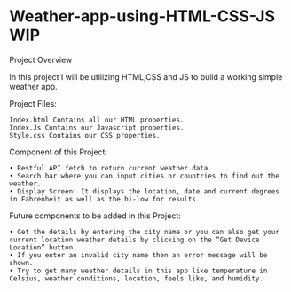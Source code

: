 # Weather-app-using-HTML-CSS-JS WIP

Project Overview

In this project I will be utilizing HTML,CSS and JS to build a working simple weather app. 

Project Files:

    Index.html Contains all our HTML properties.
    Index.Js Contains our Javascript properties.
    Style.css Contains our CSS properties.
    
Component of this Project:
    
    • Restful API fetch to return current weather data.
    • Search bar where you can input cities or countries to find out the weather.
    • Display Screen: It displays the location, date and current degrees in Fahrenheit as well as the hi-low for results.

Future components to be added in this Project:

    • Get the details by entering the city name or you can also get your current location weather details by clicking on the “Get Device Location” button. 
    • If you enter an invalid city name then an error message will be shown. 
    • Try to get many weather details in this app like temperature in Celsius, weather conditions, location, feels like, and humidity.
